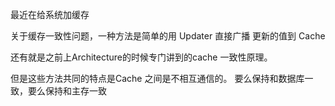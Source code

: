最近在给系统加缓存

关于缓存一致性问题，一种方法是简单的用 Updater 直接广播 更新的值到 Cache

还有就是之前上Architecture的时候专门讲到的cache 一致性原理。

但是这些方法共同的特点是Cache 之间是不相互通信的。 要么保持和数据库一致，要么保持和主存一致

